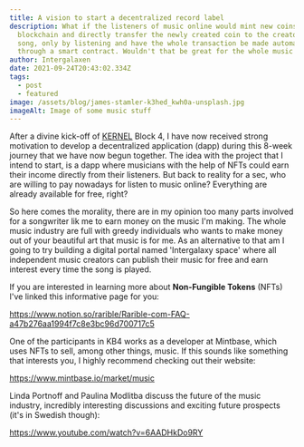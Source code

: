 ```yaml
---
title: A vision to start a decentralized record label
description: What if the listeners of music online would mint new coins to the
  blockchain and directly transfer the newly created coin to the creator of the
  song, only by listening and have the whole transaction be made automatically
  through a smart contract. Wouldn't that be great for the whole music industry?
author: Intergalaxen
date: 2021-09-24T20:43:02.334Z
tags:
  - post
  - featured
image: /assets/blog/james-stamler-k3hed_kwh0a-unsplash.jpg
imageAlt: Image of some music stuff
---
```

After a divine kick-off of [KERNEL](https://kernel.community/en/) Block 4, I have now received strong motivation to develop a decentralized application (dapp) during this 8-week journey that we have now begun together. The idea with the project that I intend to start, is a dapp where musicians with the help of NFTs could earn their income directly from their listeners. But back to reality for a sec, who are willing to pay nowadays for listen to music online? Everything are already available for free, right? 

So here comes the morality, there are in my opinion too many parts involved for a songwriter lik me to earn money on the music I'm making. The whole music industry are full with greedy individuals who wants to make money out of your beautiful art that music is for me. As an alternative to that am I going to try building a digital portal named 'Intergalaxy space' where all independent music creators can publish their music for free and earn interest every time the song is played.

If you are interested in learning more about **Non-Fungible Tokens** (NFTs) I've linked this informative page for you:

<https://www.notion.so/rarible/Rarible-com-FAQ-a47b276aa1994f7c8e3bc96d700717c5>

One of the participants in KB4 works as a developer at Mintbase, which uses NFTs to sell, among other things, music. If this sounds like something that interests you, I highly recommend checking out their website:

<https://www.mintbase.io/market/music>

Linda Portnoff and Paulina Modlitba discuss the future of the music industry, incredibly interesting discussions and exciting future prospects (it's in Swedish though):

<https://www.youtube.com/watch?v=6AADHkDo9RY>